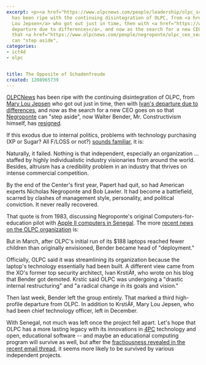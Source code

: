 ```yaml
---
excerpt: <p><a href="https://www.olpcnews.com/people/leadership/olpc_soul_learning_or_laptops.html">OLPCNews</a>
  has been ripe with the continuing disintegration of OLPC, from <a href="https://www.olpcnews.com/people/leadership/goodbye_mary_lou_jepsen.html">Mary
  Lou Jepsen</a> who got out just in time, then with <a href="https://www.olpcnews.com/people/leadership/ivan_krstic_resigned_from_olpc.html">Ivan's
  departure due to differences</a>, and now as the search for a new CEO goes on so
  that <a href="https://www.olpcnews.com/people/negroponte/olpc_ceo_search_negroponte.html">Negroponte</a>
  can "step aside",
categories:
- ict4d
- olpc


title: The Opposite of Schadenfreude
created: 1208965739
---
```

<p><a href="https://www.olpcnews.com/people/leadership/olpc_soul_learning_or_laptops.html">OLPCNews</a> has been ripe with the continuing disintegration of OLPC, from <a href="https://www.olpcnews.com/people/leadership/goodbye_mary_lou_jepsen.html">Mary Lou Jepsen</a> who got out just in time, then with <a href="https://www.olpcnews.com/people/leadership/ivan_krstic_resigned_from_olpc.html">Ivan's departure due to differences</a>, and now as the search for a new CEO goes on so that <a href="https://www.olpcnews.com/people/negroponte/olpc_ceo_search_negroponte.html">Negroponte</a> can "step aside", now Walter Bender, Mr. Constructivism himself, has <a href="https://www.olpcnews.com/people/leadership/walter_bender_resignation.html">resigned</a>.</p>

<p>If this exodus due to internal politics, problems with technology purchasing (XP or Sugar? All F/LOSS or not?) <a href="https://www.joncamfield.com/blog/2007.06/olpc_history_senegalese_failur.html">sounds familiar</a>, it is:</p>

Naturally, it failed. Nothing is that independent, especially an organization  ... staffed by highly individualistic industry visionaries from around the world. Besides, altruism has a credibility problem in an industry that thrives on intense commercial competition.

<p>By the end of the Center's first year, Papert had quit, so had American experts Nicholas Negroponte and Bob Lawler. It had become a battlefield, scarred by clashes of management style, personality, and political conviction. It never really recovered. </p>

<p>That quote is from 1983, discussing Negroponte's original Computers-for-education pilot with <a href="https://www.joncamfield.com/blog/2007.06/olpc_history_senegalese_failur.html">Apple II computers in Senegal</a>.  The more <a href="https://www.thestate.com/technology-wire/story/383365.html">recent news on the OLPC organization</a> is:</p>

But in March, after OLPC's initial run of its $188 laptops reached fewer children than originally envisioned, Bender became head of "deployment."

<p>Officially, OLPC said it was streamlining its organization because the laptop's technology essentially had been built. A different view came from the XO's former top security architect, Ivan KrstiÄ‡, who wrote on his blog that Bender got demoted. Krstic said OLPC was undergoing a "drastic internal restructuring" and "a radical change in its goals and vision."</p>

<p>Then last week, Bender left the group entirely. That marked a third high-profile departure from OLPC. In addition to KrstiÄ‡, Mary Lou Jepsen, who had been chief technology officer, left in December. </p>

<p>With Senegal, not much was left once the project fell apart.  Let's hope that OLPC has a more lasting legacy with its innovations in <a href="https://www.olpcnews.com/sales_talk/competition/rise_of_4p_computing_solutions.html">4PC</a> technology and open, educational software -- and maybe an educational computing program will survive as well, but after the <a href="https://lists.laptop.org/pipermail/devel/2008-April/013048.html">fractiousness revealed in the recent email thread</a>, it seems more likely to be survived by various independent projects.</p>
